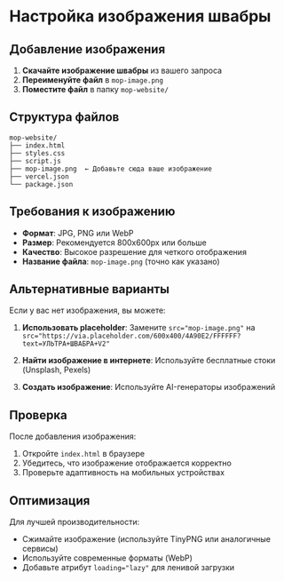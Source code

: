 # Настройка изображения швабры

## Добавление изображения

1. **Скачайте изображение швабры** из вашего запроса
2. **Переименуйте файл** в `mop-image.png`
3. **Поместите файл** в папку `mop-website/`

## Структура файлов

```
mop-website/
├── index.html
├── styles.css
├── script.js
├── mop-image.png  ← Добавьте сюда ваше изображение
├── vercel.json
└── package.json
```

## Требования к изображению

- **Формат**: JPG, PNG или WebP
- **Размер**: Рекомендуется 800x600px или больше
- **Качество**: Высокое разрешение для четкого отображения
- **Название файла**: `mop-image.png` (точно как указано)

## Альтернативные варианты

Если у вас нет изображения, вы можете:

1. **Использовать placeholder**: Замените `src="mop-image.png"` на `src="https://via.placeholder.com/600x400/4A90E2/FFFFFF?text=УЛЬТРА+ШВАБРА+V2"`

2. **Найти изображение в интернете**: Используйте бесплатные стоки (Unsplash, Pexels)

3. **Создать изображение**: Используйте AI-генераторы изображений

## Проверка

После добавления изображения:
1. Откройте `index.html` в браузере
2. Убедитесь, что изображение отображается корректно
3. Проверьте адаптивность на мобильных устройствах

## Оптимизация

Для лучшей производительности:
- Сжимайте изображение (используйте TinyPNG или аналогичные сервисы)
- Используйте современные форматы (WebP)
- Добавьте атрибут `loading="lazy"` для ленивой загрузки
